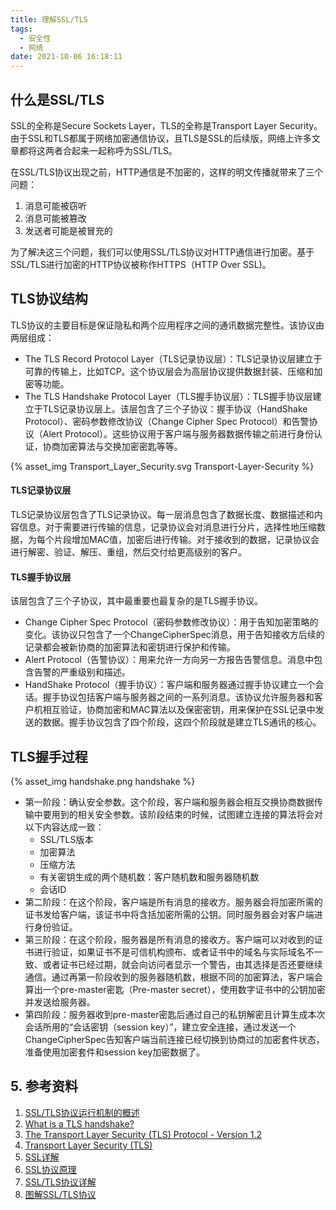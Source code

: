 ```yaml
---
title: 理解SSL/TLS
tags:
  - 安全性
  - 网络
date: 2021-10-06 16:18:11
---
```



## 什么是SSL/TLS

SSL的全称是Secure Sockets Layer，TLS的全称是Transport Layer Security。由于SSL和TLS都属于网络加密通信协议，且TLS是SSL的后续版，网络上许多文章都将这两者合起来一起称呼为SSL/TLS。

在SSL/TLS协议出现之前，HTTP通信是不加密的，这样的明文传播就带来了三个问题：
1. 消息可能被窃听
2. 消息可能被篡改
3. 发送者可能是被冒充的

为了解决这三个问题，我们可以使用SSL/TLS协议对HTTP通信进行加密。基于SSL/TLS进行加密的HTTP协议被称作HTTPS（HTTP Over SSL)。

## TLS协议结构
TLS协议的主要目标是保证隐私和两个应用程序之间的通讯数据完整性。该协议由两层组成：
- The TLS Record Protocol Layer（TLS记录协议层）：TLS记录协议层建立于可靠的传输上，比如TCP。这个协议层会为高层协议提供数据封装、压缩和加密等功能。
- The TLS Handshake Protocol Layer（TLS握手协议层）：TLS握手协议层建立于TLS记录协议层上。该层包含了三个子协议：握手协议（HandShake Protocol）、密码参数修改协议（Change Cipher Spec Protocol）和告警协议（Alert Protocol）。这些协议用于客户端与服务器数据传输之前进行身份认证，协商加密算法与交换加密密匙等等。

{% asset_img Transport_Layer_Security.svg Transport-Layer-Security %}

#### TLS记录协议层
TLS记录协议层包含了TLS记录协议。每一层消息包含了数据长度、数据描述和内容信息。对于需要进行传输的信息，记录协议会对消息进行分片，选择性地压缩数据，为每个片段增加MAC值，加密后进行传输。对于接收到的数据，记录协议会进行解密、验证、解压、重组，然后交付给更高级别的客户。

#### TLS握手协议层
该层包含了三个子协议，其中最重要也最复杂的是TLS握手协议。
- Change Cipher Spec Protocol（密码参数修改协议）：用于告知加密策略的变化。该协议只包含了一个ChangeCipherSpec消息，用于告知接收方后续的记录都会被新协商的加密算法和密钥进行保护和传输。
- Alert Protocol（告警协议）：用来允许一方向另一方报告告警信息。消息中包含告警的严重级别和描述。
- HandShake Protocol（握手协议）：客户端和服务器通过握手协议建立一个会话。握手协议包括客户端与服务器之间的一系列消息。该协议允许服务器和客户机相互验证，协商加密和MAC算法以及保密密钥，用来保护在SSL记录中发送的数据。握手协议包含了四个阶段，这四个阶段就是建立TLS通讯的核心。

## TLS握手过程

{% asset_img handshake.png handshake %}

- 第一阶段：确认安全参数。这个阶段，客户端和服务器会相互交换协商数据传输中要用到的相关安全参数。该阶段结束的时候，试图建立连接的算法将会对以下内容达成一致：
  - SSL/TLS版本
  - 加密算法
  - 压缩方法
  - 有关密钥生成的两个随机数：客户随机数和服务器随机数
  - 会话ID
- 第二阶段：在这个阶段，客户端是所有消息的接收方。服务器会将加密所需的证书发给客户端，该证书中将含括加密所需的公钥。同时服务器会对客户端进行身份验证。
- 第三阶段：在这个阶段，服务器是所有消息的接收方。客户端可以对收到的证书进行验证，如果证书不是可信机构颁布、或者证书中的域名与实际域名不一致、或者证书已经过期，就会向访问者显示一个警告，由其选择是否还要继续通信。通过再第一阶段收到的服务器随机数，根据不同的加密算法，客户端会算出一个pre-master密匙（Pre-master secret），使用数字证书中的公钥加密并发送给服务器。
- 第四阶段：服务器收到pre-master密匙后通过自己的私钥解密且计算生成本次会话所用的“会话密钥（session key）”，建立安全连接，通过发送一个ChangeCipherSpec告知客户端当前连接已经切换到协商过的加密套件状态，准备使用加密套件和session key加密数据了。


## 5. 参考资料
1. [SSL/TLS协议运行机制的概述](https://www.ruanyifeng.com/blog/2014/02/ssl_tls.html) 
2. [What is a TLS handshake?](https://www.cloudflare.com/zh-cn/learning/ssl/what-happens-in-a-tls-handshake/) 
3. [The Transport Layer Security (TLS) Protocol - Version 1.2](https://datatracker.ietf.org/doc/html/rfc5246) 
4. [Transport Layer Security (TLS)](https://hpbn.co/transport-layer-security-tls/) 
5. [SSL详解](https://blog.csdn.net/shipfsh_sh/article/details/80419994) 
6. [SSL协议原理](https://cloud.tencent.com/developer/article/1814069) 
7. [SSL/TLS协议详解](https://cshihong.github.io/2019/05/09/SSL%E5%8D%8F%E8%AE%AE%E8%AF%A6%E8%A7%A3/) 
8. [图解SSL/TLS协议](https://www.ruanyifeng.com/blog/2014/09/illustration-ssl.html) 